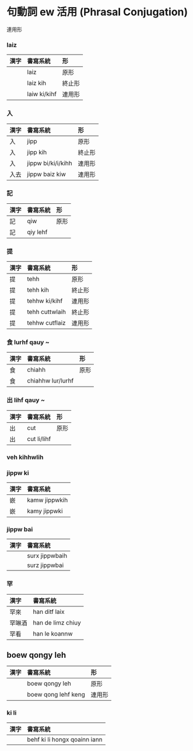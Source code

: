 # 句動詞 ew 活用 (Phrasal Conjugation)

連用形

### laiz

| 漢字 | 書寫系統 | 形 |
| :--- | :--- | :--- |
| | laiz | 原形 |
| | laiz kih | 終止形 |
| | laiw ki/kihf | 連用形 |

### 入

| 漢字 | 書寫系統 | 形 |
| :--- | :--- | :--- |
| 入 | jipp | 原形 |
| 入 | jipp kih | 終止形 |
| 入 | jippw bi/ki/i/kihh | 連用形 |
| 入去 | jippw baiz kiw | 連用形 |

### 記

| 漢字 | 書寫系統 | 形 |
| :--- | :--- | :--- |
| 記 | qiw | 原形 |
| 記 | qiy lehf |  |

### 提

| 漢字 | 書寫系統 | 形 |
| :--- | :--- | :--- |
| 提 | tehh | 原形 |
| 提 | tehh kih | 終止形 |
| 提 | tehhw ki/kihf | 連用形 |
| 提 | tehh cuttwlaih | 終止形 |
| 提 | tehhw cutflaiz | 連用形 |

### 食 lurhf qauy ~

| 漢字 | 書寫系統 | 形 |
| :--- | :--- | :--- |
| 食 | chiahh | 原形 |
| 食 | chiahhw lur/lurhf |  |

### 出 lihf qauy ~

| 漢字 | 書寫系統 | 形 |
| :--- | :--- | :--- |
| 出 | cut | 原形 |
| 出 | cut li/lihf |  |

### veh kihhwlih

### jippw ki

| 漢字 | 書寫系統 |
| :--- | :--- |
| 嵌 | kamw jippwkih |
| 嵌 | kamy jippwki |

### jippw bai

| 漢字 | 書寫系統 |
| :--- | :--- |
| | surx jippwbaih |
| | surz jippwbai |

### 罕

| 漢字 | 書寫系統 |
| :--- | :--- |
| 罕來 | han ditf laix |
| 罕啉酒 | han de limz chiuy | |
| 罕看 | han le koannw | |

## boew qongy leh

| 漢字 | 書寫系統 | 形 |
| :--- | :--- | :--- |
|| boew qongy leh | 原形 |
|| boew qong lehf keng | 連用形 |

### ki li

| 漢字 | 書寫系統 |
| :--- | :--- |
|| behf ki li hongx qoainn iann |
